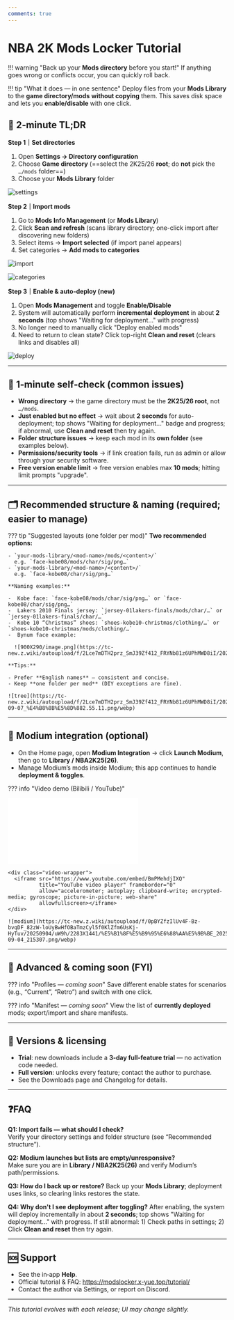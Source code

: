 ```yaml
---
comments: true
---
```


# NBA 2K Mods Locker Tutorial

!!! warning "Back up your **Mods directory** before you start!"
    If anything goes wrong or conflicts occur, you can quickly roll back.

!!! tip "What it does — in one sentence"
    Deploy files from your **Mods Library** to the **game directory/mods** **without copying** them.
    This saves disk space and lets you **enable/disable** with one click.

## 🚀 2‑minute TL;DR

**Step 1｜Set directories**

1. Open **Settings → Directory configuration**
2. Choose **Game directory** (==select the 2K25/26 **root**; do **not** pick the `…/mods` folder==)
3. Choose your **Mods Library** folder

![settings](https://tc-new.z.wiki/autoupload/f/2Lce7mDTH2prz_SmJ39Zf412_FRYNb81z6UPhMWD8iI/20250914/bLiU/2036X1350/image.png/webp)

**Step 2｜Import mods**

1. Go to **Mods Info Management** (or **Mods Library**)
2. Click **Scan and refresh** (scans library directory; one-click import after discovering new folders)
3. Select items → **Import selected** (if import panel appears)
4. Set categories → **Add mods to categories**

![import](https://tc-new.z.wiki/autoupload/f/2Lce7mDTH2prz_SmJ39Zf412_FRYNb81z6UPhMWD8iI/20250917/kdS1/2130X1418/CleanShot_2025-09-17_at_5%E2%80%AF.27.33%402x.png/webp)

![categories](https://tc-new.z.wiki/autoupload/f/2Lce7mDTH2prz_SmJ39Zf412_FRYNb81z6UPhMWD8iI/20250917/ovmp/1986X1308/CleanShot_2025-09-17_at_6%E2%80%AF.59.47%402x.png/webp)

**Step 3｜Enable & auto-deploy (new)**

1. Open **Mods Management** and toggle **Enable/Disable**
2. System will automatically perform **incremental deployment** in about **2 seconds** (top shows "Waiting for deployment..." with progress)
3. No longer need to manually click "Deploy enabled mods"
4. Need to return to clean state? Click top-right **Clean and reset** (clears links and disables all)

![deploy](https://tc-new.z.wiki/autoupload/f/2Lce7mDTH2prz_SmJ39Zf412_FRYNb81z6UPhMWD8iI/20250914/6Lhx/1950X1428/CleanShot_2025-09-14_at_0%E2%80%AF.05.09%402x.png/webp)

---

## 🔎 1‑minute self‑check (common issues)
- **Wrong directory** → the game directory must be the **2K25/26 root**, not `…/mods`.
- **Just enabled but no effect** → wait about **2 seconds** for auto-deployment; top shows "Waiting for deployment..." badge and progress; if abnormal, use **Clean and reset** then try again.
- **Folder structure issues** → keep each mod in its **own folder** (see examples below).
- **Permissions/security tools** → if link creation fails, run as admin or allow through your security software.
- **Free version enable limit** → free version enables max **10 mods**; hitting limit prompts "upgrade".

---

## 🗂️ Recommended structure & naming (required; easier to manage)

??? tip "Suggested layouts (one folder per mod)"
    **Two recommended options:**

    - `your‑mods‑library/<mod-name>/mods/<content>/`  
      e.g. `face-kobe08/mods/char/sig/png…`
    - `your‑mods‑library/<mod-name>/<content>/`  
      e.g. `face-kobe08/char/sig/png…`

    **Naming examples:**

    -  Kobe face: `face-kobe08/mods/char/sig/png…` or `face-kobe08/char/sig/png…`  
    -  Lakers 2010 Finals jersey: `jersey-01lakers-finals/mods/char/…` or `jersey-01lakers-finals/char/…`  
    -  Kobe 10 “Christmas” shoes: `shoes-kobe10-christmas/clothing/…` or `shoes-kobe10-christmas/mods/clothing/…`  
    -  Bynum face example:

      ![900X290/image.png](https://tc-new.z.wiki/autoupload/f/2Lce7mDTH2prz_SmJ39Zf412_FRYNb81z6UPhMWD8iI/20250914/IbGM/900X290/image.png)

    **Tips:**

    - Prefer **English names** — consistent and concise.  
    - Keep **one folder per mod** (DIY exceptions are fine).

    ![tree](https://tc-new.z.wiki/autoupload/f/2Lce7mDTH2prz_SmJ39Zf412_FRYNb81z6UPhMWD8iI/20250907/vLJi/401X455/RustDesk_2025-09-07_%E4%B8%8B%E5%8D%882.55.11.png/webp)

---- 

## 🔗 Modium integration (optional)
- On the Home page, open **Modium Integration** → click **Launch Modium**, then go to **Library / NBA2K25(26)**.  
- Manage Modium’s mods inside Modium; this app continues to handle **deployment & toggles**.

??? info "Video demo (Bilibili / YouTube)"
    <div class="video-wrapper">
      <iframe src="//player.bilibili.com/player.html?bvid=BV16SHfzzEwW&p=1"
              scrolling="no" frameborder="no" allowfullscreen="true"></iframe>
    </div>

    <div class="video-wrapper">
      <iframe src="https://www.youtube.com/embed/BmPMehdjIXQ"
              title="YouTube video player" frameborder="0"
              allow="accelerometer; autoplay; clipboard-write; encrypted-media; gyroscope; picture-in-picture; web-share"
              allowfullscreen></iframe>
    </div>

    ![modium](https://tc-new.z.wiki/autoupload/f/0pBYZfzIlUv4F-Bz-bvqDF_82zW-loUyBwHfOBaTmzCyl5f0KlZfm6UsKj-HyTuv/20250904/uW9h/2283X1441/%E5%B1%8F%E5%B9%95%E6%88%AA%E5%9B%BE_2025-09-04_215307.png/webp)

---

## 🧩 Advanced & coming soon (FYI)

??? info "Profiles — *coming soon*"
    Save different enable states for scenarios (e.g., “Current”, “Retro”) and switch with one click.

??? info "Manifest — *coming soon*"
    View the list of **currently deployed** mods; export/import and share manifests.

---

## 🔐 Versions & licensing
- **Trial**: new downloads include a **3‑day full‑feature trial** — no activation code needed.  
- **Full version**: unlocks every feature; contact the author to purchase.  
- See the Downloads page and Changelog for details.

---

## ❓FAQ
**Q1: Import fails — what should I check?**  
Verify your directory settings and folder structure (see “Recommended structure”).

**Q2: Modium launches but lists are empty/unresponsive?**  
Make sure you are in **Library / NBA2K25(26)** and verify Modium’s path/permissions.

**Q3: How do I back up or restore?**
Back up your **Mods Library**; deployment uses links, so clearing links restores the state.

**Q4: Why don't I see deployment after toggling?**
After enabling, the system will deploy incrementally in about **2 seconds**; top shows "Waiting for deployment..." with progress. If still abnormal: 1) Check paths in settings; 2) Click **Clean and reset** then try again.

---

## 🆘 Support
- See the in‑app **Help**.  
- Official tutorial & FAQ: https://modslocker.x-yue.top/tutorial/  
- Contact the author via Settings, or report on Discord.

---

*This tutorial evolves with each release; UI may change slightly.*
